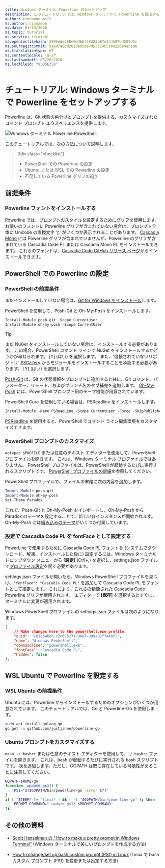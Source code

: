```yaml
---
title: Windows ターミナル Powerline のセットアップ
description: このチュートリアルでは、Windows ターミナルで Powerline を設定する方法について説明します。
author: cinnamon-msft
ms.author: cinnamon
ms.date: 05/19/2020
ms.topic: tutorial
ms.service: terminal
ms.openlocfilehash: 2896ede288e0e466f68323a87e5a4b07bd509d3c
ms.sourcegitcommit: bae07a8dd2010a95de4d53b1465abe226e4ad18e
ms.translationtype: HT
ms.contentlocale: ja-JP
ms.lasthandoff: 05/26/2020
ms.locfileid: "83856350"
---
```

# <a name="tutorial-set-up-powerline-in-windows-terminal"></a>チュートリアル: Windows ターミナルで Powerline をセットアップする

Powerline は、Git 状態の色分けとプロンプトを提供する、カスタマイズされたコマンド プロンプト エクスペリエンスを提供します。

![Windows ターミナル Powerline PowerShell](./../images/powerline-powershell.png)

このチュートリアルでは、次の方法について説明します。

> [!div class="checklist"]
>
> * PowerShell での Powerline の設定
> * Ubuntu または WSL での Powerline の設定
> * 不足している Powerline グリフの追加

## <a name="prerequisites"></a>前提条件

### <a name="install-a-powerline-font"></a>Powerline フォントをインストールする

Powerline では、プロンプトのスタイルを設定するためにグリフを使用します。 お使いのフォントに Powerline グリフが含まれていない場合は、プロンプト全体に Unicode の置換文字 '&#x25AF;' がいくつか表示されることがあります。 [Cascadia Mono](./../cascadia-code.md) には Powerline グリフが含まれていませんが、Powerline のグリフが含まれている Cascadia Code PL または Cascadia Mono PL をインストールできます。 これらのフォントは、[Cascadia Code GitHub リリース ページ](https://github.com/microsoft/cascadia-code/releases)からインストールできます。

## <a name="set-up-powerline-in-powershell"></a>PowerShell での Powerline の設定

### <a name="powershell-prerequisites"></a>PowerShell の前提条件

まだインストールしていない場合は、[Git for Windows をインストール](https://git-scm.com/downloads)します。

PowerShell を使用して、Posh-Git と Oh-My-Posh をインストールします。

```powershell
Install-Module posh-git -Scope CurrentUser
Install-Module oh-my-posh -Scope CurrentUser
```

> [!TIP]
> まだ NuGet をインストールしていない場合は、インストールする必要があります。 この場合、PowerShell コマンド ラインで NuGet をインストールするかどうかが尋ねられます。 [Y] (はい) を選択します。 また、'信頼されていないリポジトリ' [PSGallery](https://docs.microsoft.com/powershell/scripting/gallery/getting-started?view=powershell-7) からモジュールをインストールすることを承認する必要があります。 [Y] (はい) を選択します。

[Posh-Git](https://github.com/dahlbyk/posh-git) は、Git の状態情報をプロンプトに追加すると共に、Git コマンド、パラメーター、リモート、およびブランチ名のタブ補完を追加します。 [Oh-My-Posh](https://github.com/JanDeDobbeleer/oh-my-posh) には、PowerShell プロンプト用のテーマ機能が用意されています。

PowerShell Core を使用している場合は、PSReadline をインストールします。

```powershell
Install-Module -Name PSReadLine -Scope CurrentUser -Force -SkipPublisherCheck
```

[PSReadline](https://docs.microsoft.com/powershell/module/psreadline/?view=powershell-6) を使用すると、PowerShell でコマンド ライン編集環境をカスタマイズできます。

### <a name="customize-your-powershell-prompt"></a>PowerShell プロンプトのカスタマイズ

`notepad $PROFILE` または任意のテキスト エディターを使用して、PowerShell プロファイルを開きます。 これは、Windows ターミナル プロファイルではありません。 PowerShell プロファイルは、PowerShell が起動するたびに実行されるスクリプトです。 [PowerShell プロファイルの詳細](https://docs.microsoft.com/powershell/module/microsoft.powershell.core/about/about_profiles?view=powershell-7)を参照してください。

PowerShell プロファイルで、ファイルの末尾に次の内容を追加します。

```powershell
Import-Module posh-git
Import-Module oh-my-posh
Set-Theme Paradox
```

これで、Posh-Git と Oh-My-Posh をインポートし、Oh-My-Posh から Paradox のテーマを設定することで、新しい各インスタンスが開始されます。 Oh-My-Posh には[組み込みのテーマ](https://github.com/JanDeDobbeleer/oh-my-posh#themes)がいくつか付属しています。

### <a name="set-cascadia-code-pl-as-fontface-in-settings"></a>設定で Cascadia Code PL を fontFace として設定する

PowerLine で使用するために Cascadia Code PL フォントを (システムでダウンロード、解凍、インストールした後に) 設定するには、Windows ターミナル ドロップダウン メニューから **[設定]** (Ctrl+,) を選択し、settings.json ファイルで[プロファイル設定](../customize-settings/profile-settings.md)を開く必要があります。

settings.json ファイルが開いたら、Windows PowerShell プロファイルを見つけ、`"fontFace": "Cascadia Code PL"` を追加して Cascadia Code PL をフォントとして指定します。 これにより、これらの精錬された Cascadia Code Powerline グリフが使用されます。 エディターで **[保存]** を選択するとすぐに、ターミナルに変更が適用されます。

Windows PowerShell プロファイルの settings.json ファイルは次のようになります。

```json
{
    // Make changes here to the powershell.exe profile.
    "guid": "{61c54bbd-c2c6-5271-96e7-009a87ff44bf}",
    "name": "Windows PowerShell",
    "commandline": "powershell.exe",
    "fontFace": "Cascadia Code PL",
    "hidden": false
},
```

## <a name="set-up-powerline-in-wsl-ubuntu"></a>WSL Ubuntu で Powerline を設定する

### <a name="wsl-ubuntu-prerequisites"></a>WSL Ubuntu の前提条件

Ubuntu には、Powerline からインストールするためのオプションがいくつか用意されています。 このチュートリアルでは、Go と Powerline-Go を使用します。

```bash
sudo apt install golang-go
go get -u github.com/justjanne/powerline-go
```

### <a name="customize-your-ubuntu-prompt"></a>Ubuntu プロンプトをカスタマイズする

`nano ~/.bashrc` または任意のテキスト エディターを使用して、`~/.bashrc` ファイルを開きます。 これは、bash が起動するたびに実行される bash スクリプトです。 次を追加します。ただし、GOPATH は既に存在している可能性があることに注意してください。

```bash
GOPATH=$HOME/go
function _update_ps1() {
    PS1="$($GOPATH/bin/powerline-go -error $?)"
}
if [ "$TERM" != "linux" ] && [ -f "$GOPATH/bin/powerline-go" ]; then
    PROMPT_COMMAND="_update_ps1; $PROMPT_COMMAND"
fi
```

## <a name="additional-resources"></a>その他の資料

* [Scott Hanselman の "How to make a pretty prompt in Windows Terminal"](https://www.hanselman.com/blog/HowToMakeAPrettyPromptInWindowsTerminalWithPowerlineNerdFontsCascadiaCodeWSLAndOhmyposh.aspx) (Windows ターミナルで美しいプロンプトを作成する方法)

* [How to change/set up bash custom prompt (PS1) in Linux](https://www.cyberciti.biz/tips/howto-linux-unix-bash-shell-setup-prompt.html) (Linux で bash カスタム プロンプト (PS1) を変更または設定する方法)
